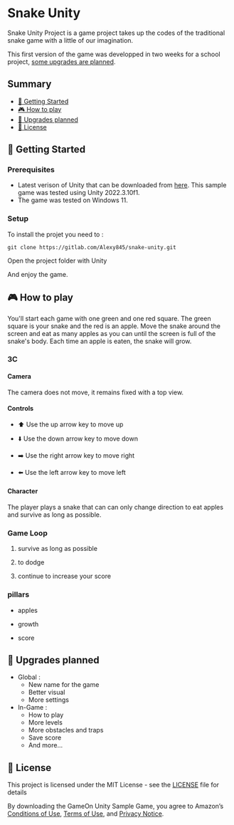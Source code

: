 # Snake Unity
Snake Unity Project is a game project takes up the codes of the traditional snake game with a little of our imagination.

This first version of the game was developped in two weeks for a school project, [some upgrades are planned](#📰-upgrades-planned).

## Summary

- [🚀 Getting Started](#-getting-started)
- [🎮 How to play](#-how-to-play)
- [📰 Upgrades planned](#-upgrades-planned)
- [📄 License](#-license)

## 🚀 Getting Started

### Prerequisites

- Latest verison of Unity that can be downloaded from [here](https://unity3d.com/get-unity/download). This sample game was tested using Unity 2022.3.10f1.
- The game was tested on Windows 11.

### Setup

To install the projet you need to :
```
git clone https://gitlab.com/Alexy845/snake-unity.git
```
Open the project folder with Unity

And enjoy the game.

</details>

## 🎮 How to play

You'll start each game with one green and one red square. The green square is your snake and the red is an apple. Move the snake around the screen and eat as many apples as you can until the screen is full of the snake's body. Each time an apple is eaten, the snake will grow.

### 3C

#### Camera

The camera does not move, it remains fixed with a top view.

#### Controls

- ⬆️ Use the up arrow key to move up

- ⬇️ Use the down arrow key to move down

- ➡️ Use the right arrow key to move right

- ⬅️ Use the left arrow key to move left

#### Character

The player plays a snake that can can only change direction to eat apples and survive as long as possible.

### Game Loop

1. survive as long as possible

2. to dodge

3. continue to increase your score

### pillars

- apples

- growth

- score

## 📰 Upgrades planned

- Global :
    - New name for the game
    - Better visual
    - More settings
- In-Game :
    - How to play
    - More levels
    - More obstacles and traps
    - Save score
    - And more...

## 📄 License

This project is licensed under the MIT License - see the [LICENSE](LICENSE) file for details

By downloading the GameOn Unity Sample Game, you agree to Amazon’s [Conditions of Use](https://www.amazon.com/gp/help/customer/display.html?nodeId=508088), [Terms of Use](https://www.amazon.com/gp/help/customer/display.html?nodeId=201485660), and [Privacy Notice](https://www.amazon.com/gp/help/customer/display.html?nodeId=468496).
